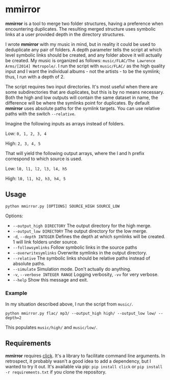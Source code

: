 # mmirror
__mmirror__ is a tool to merge two folder structures, having a preference when encountering duplicates. The resulting merged structure uses symbolic links at a user provided depth in the directory structures.

I wrote __mmirror__ with my music in mind, but in reality it could be used to deduplicate any pair of folders. A depth parameter tells the script at which level symbolic links should be created, and any folder above it will actually be created. My music is organized as follows: `music/FLAC/The Lawrence Arms/[2014] Metropole/`. I run the script with `music/FLAC/` as the high quality input and I want the individual albums - not the artists - to be the symlink; thus, I run with a depth of 2.

The script requires two input directories. It's most useful when there are some subdirectories that are duplicates, but this is by no means necessary. Both the high and low outputs will contain the same dataset in name, the difference will be where the symlinks point for duplicates. By default __mmirror__ uses absolute paths for the symlink targets. You can use relative paths with the switch `--relative`.

Imagine the following inputs as arrays instead of folders.

Low: `0, 1, 2, 3, 4`

High: `2, 3, 4, 5`

That will yield the following output arrays, where the l and h prefix
correspond to which source is used.

Low: `l0, l1, l2, l3, l4, h5`

High: `l0, l1, h2, h3, h4, 5`

## Usage
`python mmirror.py [OPTIONS] SOURCE_HIGH SOURCE_LOW`

Options:

  * `--output_high DIRECTORY` The output directory for the high merge.
  * `--output_low DIRECTORY` The output directory for the low merge.
  * `-d`, `--depth INTEGER` Defines the depth at which symlinks will be created. 1 will link folders under source.
  * `--followsymlinks` Follow symbolic links in the source paths
  * `--overwritesymlinks` Overwrite symlinks in the output directory.
  * `--relative` The symbolic links should be relative paths instead of absolute paths.
  * `--simulate` Simulation mode. Don't actually do anything.
  * `-v`, `--verbose INTEGER RANGE` Logging verbosity, `-vv` for very verbose.
  * `--help` Show this message and exit.

### Example
In my situation described above, I run the script from `music/`.

    python mmirror.py flac/ mp3/ --output_high high/ --output_low low/ --depth=2

This populates `music/high/` and `music/low/`.

## Requirements
__mmirror__ requires [click](http://click.pocoo.org/). It's a library to facilitate command line arguments. In retrospect, it probably wasn't a good idea to add a dependency, but I wanted to try it out. It's available via pip: `pip install click` or `pip install -r requirements.txt` if you clone the repository.

